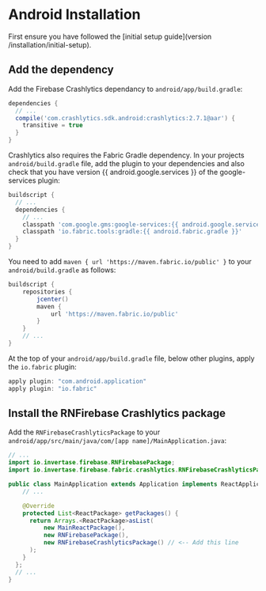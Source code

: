 # Android Installation

First ensure you have followed the [initial setup guide](version /installation/initial-setup).

## Add the dependency

Add the Firebase Crashlytics dependancy to `android/app/build.gradle`:

```groovy
dependencies {
  // ...
  compile('com.crashlytics.sdk.android:crashlytics:2.7.1@aar') {
    transitive = true
  }
}
```

Crashlytics also requires the Fabric Gradle dependency. In your projects `android/build.gradle` file, add the plugin to your dependencies and also check that you have version {{ android.google.services }} of the google-services plugin:

```groovy
buildscript {
  // ...
  dependencies {
    // ...
    classpath 'com.google.gms:google-services:{{ android.google.services }}'
    classpath 'io.fabric.tools:gradle:{{ android.fabric.gradle }}'
  }
}
```

You need to add `maven { url 'https://maven.fabric.io/public' }` to your `android/build.gradle` as follows:

```groovy
buildscript {
    repositories {
        jcenter()
        maven {
            url 'https://maven.fabric.io/public'
        }
    }
    // ...
}
```

At the top of your `android/app/build.gradle` file, below other plugins, apply the `io.fabric` plugin:

```groovy
apply plugin: "com.android.application"
apply plugin: "io.fabric"
```

## Install the RNFirebase Crashlytics package

Add the `RNFirebaseCrashlyticsPackage` to your `android/app/src/main/java/com/[app name]/MainApplication.java`:

```java
// ...
import io.invertase.firebase.RNFirebasePackage;
import io.invertase.firebase.fabric.crashlytics.RNFirebaseCrashlyticsPackage; // <-- Add this line

public class MainApplication extends Application implements ReactApplication {
    // ...

    @Override
    protected List<ReactPackage> getPackages() {
      return Arrays.<ReactPackage>asList(
          new MainReactPackage(),
          new RNFirebasePackage(),
          new RNFirebaseCrashlyticsPackage() // <-- Add this line
      );
    }
  };
  // ...
}
```
